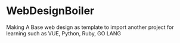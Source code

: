 # WebDesignBoiler
Making A Base web design as template to import another project for learning such as VUE, Python, Ruby, GO LANG
